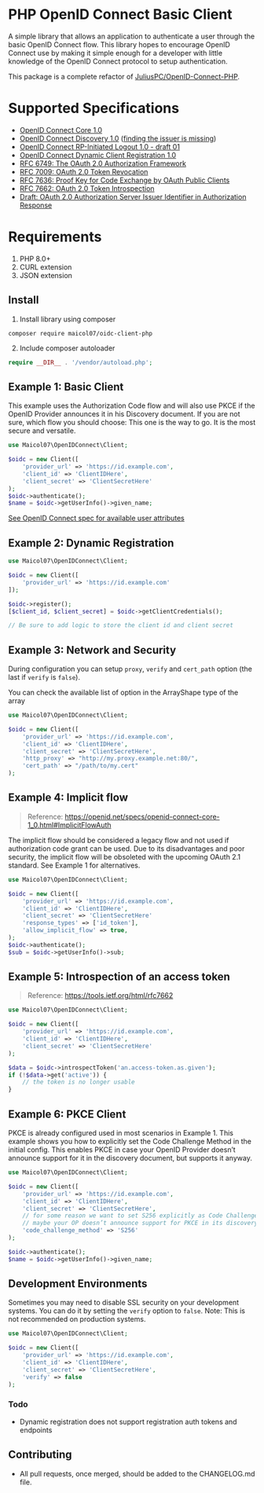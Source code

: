 PHP OpenID Connect Basic Client
========================
A simple library that allows an application to authenticate a user through the basic OpenID Connect flow. This library
hopes to encourage OpenID Connect use by making it simple enough for a developer with little knowledge of the OpenID
Connect protocol to setup authentication.

This package is a complete refactor of [JuliusPC/OpenID-Connect-PHP](https://github.com/JuliusPC/OpenID-Connect-PHP).

# Supported Specifications #

- [OpenID Connect Core 1.0](https://openid.net/specs/openid-connect-core-1_0.html)
- [OpenID Connect Discovery 1.0](https://openid.net/specs/openid-connect-discovery-1_0.html) ([finding the issuer is missing](https://github.com/jumbojett/OpenID-Connect-PHP/issues/2))
- [OpenID Connect RP-Initiated Logout 1.0 - draft 01](https://openid.net/specs/openid-connect-rpinitiated-1_0.html)
- [OpenID Connect Dynamic Client Registration 1.0](https://openid.net/specs/openid-connect-registration-1_0.html)
- [RFC 6749: The OAuth 2.0 Authorization Framework](https://tools.ietf.org/html/rfc6749)
- [RFC 7009: OAuth 2.0 Token Revocation](https://tools.ietf.org/html/rfc7009)
- [RFC 7636: Proof Key for Code Exchange by OAuth Public Clients](https://tools.ietf.org/html/rfc7636)
- [RFC 7662: OAuth 2.0 Token Introspection](https://tools.ietf.org/html/rfc7662)
- [Draft: OAuth 2.0 Authorization Server Issuer Identifier in Authorization Response](https://tools.ietf.org/html/draft-ietf-oauth-iss-auth-resp-00)

# Requirements #

1. PHP 8.0+
2. CURL extension
 3. JSON extension

## Install ##

1. Install library using composer

```
composer require maicol07/oidc-client-php
```

2. Include composer autoloader

```php
require __DIR__ . '/vendor/autoload.php';
```

## Example 1: Basic Client ##

This example uses the Authorization Code flow and will also use PKCE if the OpenID Provider announces it in his
Discovery document. If you are not sure, which flow you should choose: This one is the way to go. It is the most secure
and versatile.

```php
use Maicol07\OpenIDConnect\Client;

$oidc = new Client([
    'provider_url' => 'https://id.example.com',
    'client_id' => 'ClientIDHere',
    'client_secret' => 'ClientSecretHere'
);
$oidc->authenticate();
$name = $oidc->getUserInfo()->given_name;

```

[See OpenID Connect spec for available user attributes][1]

## Example 2: Dynamic Registration ##

```php
use Maicol07\OpenIDConnect\Client;

$oidc = new Client([
    'provider_url' => 'https://id.example.com'
]);

$oidc->register();
[$client_id, $client_secret] = $oidc->getClientCredentials();

// Be sure to add logic to store the client id and client secret
```

## Example 3: Network and Security ##

During configuration you can setup `proxy`, `verify` and `cert_path` option (the last if `verify` is `false`).

You can check the available list of option in the ArrayShape type of the array

```php
use Maicol07\OpenIDConnect\Client;

$oidc = new Client([
    'provider_url' => 'https://id.example.com',
    'client_id' => 'ClientIDHere',
    'client_secret' => 'ClientSecretHere',
    'http_proxy' => "http://my.proxy.example.net:80/",
    'cert_path' => "/path/to/my.cert"
);
```

## Example 4: Implicit flow

> Reference: https://openid.net/specs/openid-connect-core-1_0.html#ImplicitFlowAuth

The implicit flow should be considered a legacy flow and not used if authorization code grant can be used. Due to its
disadvantages and poor security, the implicit flow will be obsoleted with the upcoming OAuth 2.1 standard. See Example 1
for alternatives.

```php
use Maicol07\OpenIDConnect\Client;

$oidc = new Client([
    'provider_url' => 'https://id.example.com',
    'client_id' => 'ClientIDHere',
    'client_secret' => 'ClientSecretHere'
    'response_types' => ['id_token'],
    'allow_implicit_flow' => true,
);
$oidc->authenticate();
$sub = $oidc->getUserInfo()->sub;
```

## Example 5: Introspection of an access token

> Reference: https://tools.ietf.org/html/rfc7662

```php
use Maicol07\OpenIDConnect\Client;

$oidc = new Client([
    'provider_url' => 'https://id.example.com',
    'client_id' => 'ClientIDHere',
    'client_secret' => 'ClientSecretHere'
);

$data = $oidc->introspectToken('an.access-token.as.given');
if (!$data->get('active')) {
    // the token is no longer usable
}
```

## Example 6: PKCE Client

PKCE is already configured used in most scenarios in Example 1. This example shows you how to explicitly set the Code
Challenge Method in the initial config. This enables PKCE in case your OpenID Provider doesn’t announce support for it
in the discovery document, but supports it anyway.

```php
use Maicol07\OpenIDConnect\Client;

$oidc = new Client([
    'provider_url' => 'https://id.example.com',
    'client_id' => 'ClientIDHere',
    'client_secret' => 'ClientSecretHere',
    // for some reason we want to set S256 explicitly as Code Challenge Method
    // maybe your OP doesn’t announce support for PKCE in its discovery document.
    'code_challenge_method' => 'S256'
);

$oidc->authenticate();
$name = $oidc->getUserInfo()->given_name;
```

## Development Environments

Sometimes you may need to disable SSL security on your development systems. You can do it by setting the `verify` option
to `false`. Note: This is not recommended on production systems.

```php
use Maicol07\OpenIDConnect\Client;

$oidc = new Client([
    'provider_url' => 'https://id.example.com',
    'client_id' => 'ClientIDHere',
    'client_secret' => 'ClientSecretHere',
    'verify' => false
);
```

### Todo
- Dynamic registration does not support registration auth tokens and endpoints

  [1]: https://openid.net/specs/openid-connect-basic-1_0-15.html#id_res

## Contributing
 - All pull requests, once merged, should be added to the CHANGELOG.md file.
